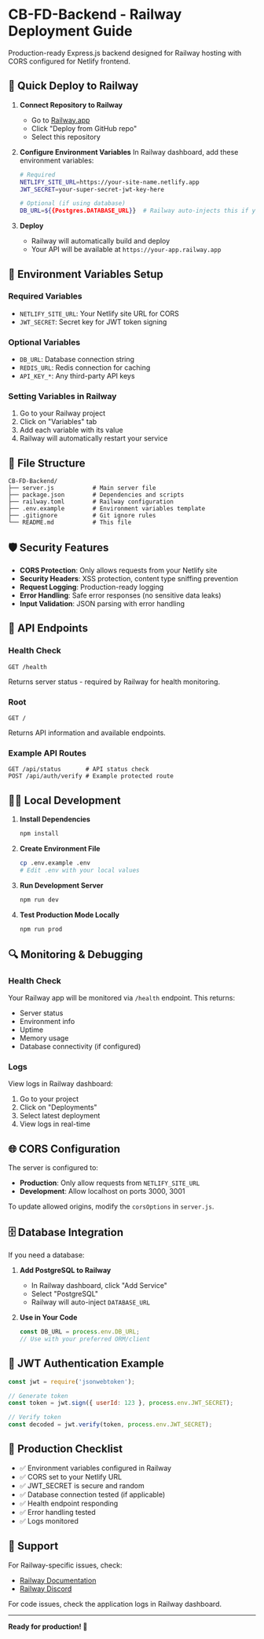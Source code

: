 # CB-FD-Backend - Railway Deployment Guide

Production-ready Express.js backend designed for Railway hosting with CORS configured for Netlify frontend.

## 🚀 Quick Deploy to Railway

1. **Connect Repository to Railway**
   - Go to [Railway.app](https://railway.app)
   - Click "Deploy from GitHub repo"
   - Select this repository

2. **Configure Environment Variables**
   In Railway dashboard, add these environment variables:
   
   ```bash
   # Required
   NETLIFY_SITE_URL=https://your-site-name.netlify.app
   JWT_SECRET=your-super-secret-jwt-key-here
   
   # Optional (if using database)
   DB_URL=${{Postgres.DATABASE_URL}}  # Railway auto-injects this if you add Postgres
   ```

3. **Deploy**
   - Railway will automatically build and deploy
   - Your API will be available at `https://your-app.railway.app`

## 🔧 Environment Variables Setup

### Required Variables
- `NETLIFY_SITE_URL`: Your Netlify site URL for CORS
- `JWT_SECRET`: Secret key for JWT token signing

### Optional Variables
- `DB_URL`: Database connection string
- `REDIS_URL`: Redis connection for caching
- `API_KEY_*`: Any third-party API keys

### Setting Variables in Railway
1. Go to your Railway project
2. Click on "Variables" tab
3. Add each variable with its value
4. Railway will automatically restart your service

## 📁 File Structure

```
CB-FD-Backend/
├── server.js           # Main server file
├── package.json        # Dependencies and scripts
├── railway.toml        # Railway configuration
├── .env.example        # Environment variables template
├── .gitignore          # Git ignore rules
└── README.md           # This file
```

## 🛡️ Security Features

- **CORS Protection**: Only allows requests from your Netlify site
- **Security Headers**: XSS protection, content type sniffing prevention
- **Request Logging**: Production-ready logging
- **Error Handling**: Safe error responses (no sensitive data leaks)
- **Input Validation**: JSON parsing with error handling

## 🔗 API Endpoints

### Health Check
```
GET /health
```
Returns server status - required by Railway for health monitoring.

### Root
```
GET /
```
Returns API information and available endpoints.

### Example API Routes
```
GET /api/status       # API status check
POST /api/auth/verify # Example protected route
```

## 🏃‍♂️ Local Development

1. **Install Dependencies**
   ```bash
   npm install
   ```

2. **Create Environment File**
   ```bash
   cp .env.example .env
   # Edit .env with your local values
   ```

3. **Run Development Server**
   ```bash
   npm run dev
   ```

4. **Test Production Mode Locally**
   ```bash
   npm run prod
   ```

## 🔍 Monitoring & Debugging

### Health Check
Your Railway app will be monitored via `/health` endpoint. This returns:
- Server status
- Environment info
- Uptime
- Memory usage
- Database connectivity (if configured)

### Logs
View logs in Railway dashboard:
1. Go to your project
2. Click on "Deployments"
3. Select latest deployment
4. View logs in real-time

## 🌐 CORS Configuration

The server is configured to:
- **Production**: Only allow requests from `NETLIFY_SITE_URL`
- **Development**: Allow localhost on ports 3000, 3001

To update allowed origins, modify the `corsOptions` in `server.js`.

## 🗄️ Database Integration

If you need a database:

1. **Add PostgreSQL to Railway**
   - In Railway dashboard, click "Add Service"
   - Select "PostgreSQL"
   - Railway will auto-inject `DATABASE_URL`

2. **Use in Your Code**
   ```javascript
   const DB_URL = process.env.DB_URL;
   // Use with your preferred ORM/client
   ```

## 🔐 JWT Authentication Example

```javascript
const jwt = require('jsonwebtoken');

// Generate token
const token = jwt.sign({ userId: 123 }, process.env.JWT_SECRET);

// Verify token
const decoded = jwt.verify(token, process.env.JWT_SECRET);
```

## 🚨 Production Checklist

- ✅ Environment variables configured in Railway
- ✅ CORS set to your Netlify URL
- ✅ JWT_SECRET is secure and random
- ✅ Database connection tested (if applicable)
- ✅ Health endpoint responding
- ✅ Error handling tested
- ✅ Logs monitored

## 🤝 Support

For Railway-specific issues, check:
- [Railway Documentation](https://docs.railway.app/)
- [Railway Discord](https://discord.gg/railway)

For code issues, check the application logs in Railway dashboard.

---

**Ready for production! 🎉**